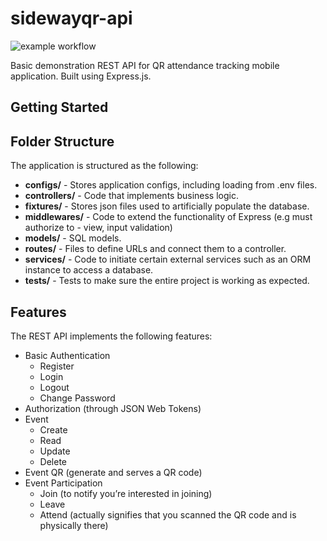 # sidewayqr-api
![example workflow](https://github.com/gohanko/sidewayqr-api/actions/workflows/test.yml/badge.svg)

Basic demonstration REST API for QR attendance tracking mobile application. Built using Express.js.

## Getting Started


## Folder Structure
The application is structured as the following:

- **configs/** - Stores application configs, including loading from .env files.
- **controllers/** - Code that implements business logic.
- **fixtures/** - Stores json files used to artificially populate the database.
- **middlewares/** - Code to extend the functionality of Express (e.g must authorize to - view, input validation)
- **models/** - SQL models.
- **routes/** - Files to define URLs and connect them to a controller.
- **services/** - Code to initiate certain external services such as an ORM instance to access a database.
- **tests/** - Tests to make sure the entire project is working as expected.

## Features
The REST API implements the following features:

- Basic Authentication
    - Register
    - Login
    - Logout
    - Change Password
- Authorization (through JSON Web Tokens)
- Event
    - Create
    - Read
    - Update
    - Delete
- Event QR (generate and serves a QR code)
- Event Participation
    - Join (to notify you’re interested in joining)
    - Leave
    - Attend (actually signifies that you scanned the QR code and is physically there)